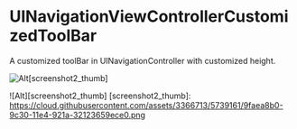# UINavigationViewControllerCustomizedToolBar
A customized toolBar in UINavigationController with customized height.

![Alt][screenshot1_thumb][screenshot2_thumb]

[screenshot1_thumb]: https://cloud.githubusercontent.com/assets/3366713/5739160/9faddc28-9c30-11e4-990f-18176d581a07.png

![Alt][screenshot2_thumb]
[screenshot2_thumb]: https://cloud.githubusercontent.com/assets/3366713/5739161/9faea8b0-9c30-11e4-921a-32123659ece0.png